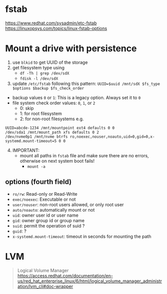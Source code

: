 # fstab
https://www.redhat.com/sysadmin/etc-fstab
https://linuxopsys.com/topics/linux-fstab-options

# Mount a drive with persistence
1) use `blkid` to get UUID of the storage
2) get filesystem type using  
	- `df -Th | grep /dev/sdX`
	- `fdisk -l /dev/sdX`
3) update `/etc/fstab` following this pattern:
`UUID=$uuid /mnt/sdX $fs_type $options $backup $fs_check_order`
- backup values `0` or `1`: This is a legacy option. Always set it to `0` 
- file system check order values: `0`, `1`, or `2` 
	- 0: skip
	- 1: for root filesystem
	- 2: for non-root filesystems
e.g.
```fstab
UUID=abcde-1234 /mnt/mountpoint ext4 defaults 0 0
/dev/sda1 /mnt/mount_path xfs defaults 0 2
/dev/nvme0p1 /mnt/nvme btrfs ro,noexec,nouser,noauto,uid=0,gid=0,x-systemd.mount-timeout=5 0 0
```
4) IMPORTANT: 
	- mount all paths in `fstab` file and make sure there are no errors, otherwise on next system boot fails!
		- `mount -a`
## options (fourth field)
- `ro/rw`: Read-only or Read-Write
- `exec/noexec`: Executable or not
- `user/nouser`: non-root users allowed, or only root user
- `auto/noauto`: automatically mount or not
- `uid`: owner user id or user name
- `gid`: owner group id or group name
- `suid`: permit the operation of suid ?
- `guid`: ?
- `x-systemd.mount-timeout`: timeout in seconds for mounting the path

# LVM
> Logical Volume Manager
> https://access.redhat.com/documentation/en-us/red_hat_enterprise_linux/6/html/logical_volume_manager_administration/lvm_cli#doc-wrapper


